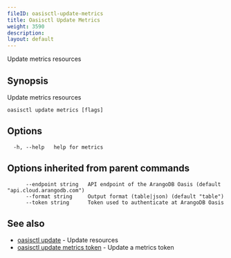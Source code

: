 ```yaml
---
fileID: oasisctl-update-metrics
title: Oasisctl Update Metrics
weight: 3590
description: 
layout: default
---
```

Update metrics resources

## Synopsis

Update metrics resources

```
oasisctl update metrics [flags]
```

## Options

```
  -h, --help   help for metrics
```

## Options inherited from parent commands

```
      --endpoint string   API endpoint of the ArangoDB Oasis (default "api.cloud.arangodb.com")
      --format string     Output format (table|json) (default "table")
      --token string      Token used to authenticate at ArangoDB Oasis
```

## See also

* [oasisctl update]()	 - Update resources
* [oasisctl update metrics token](oasisctl-update-metrics-token)	 - Update a metrics token

